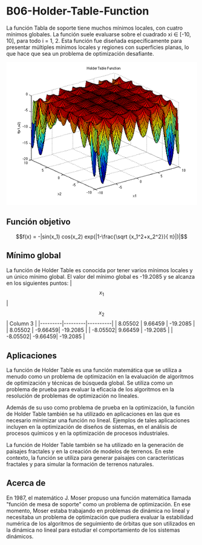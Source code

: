 # B06-Holder-Table-Function
La función Tabla de soporte tiene muchos mínimos locales, con cuatro mínimos globales.
La función suele evaluarse sobre el cuadrado xi ∈ [-10, 10], para todo i = 1, 2. Esta función fue diseñada específicamente para presentar múltiples mínimos locales y regiones con superficies planas, lo que hace que sea un problema de optimización desafiante.

![Descripción de la imagen](./picture.png)
## Función objetivo
```math
f(x) = -|sin(x_1) cos(x_2) exp(|1-\frac{\sqrt {x_1^2+x_2^2}}{ π}|)|
```
## Mínimo global
La función de Holder Table es conocida por tener varios mínimos locales y un único mínimo global. El valor del mínimo global es -19.2085 y se alcanza en los siguientes puntos:
| $$x_1$$ | $$x_2$$ | Column 3 |
|---------|---------|----------|
| 8.05502 | 9.66459 | -19.2085 |
| 8.05502 | -9.66459| -19.2085 |
| -8.05502| 9.66459 | -19.2085 |
| -8.05502| -9.66459| -19.2085 |

## Aplicaciones
La función de Holder Table es una función matemática que se utiliza a menudo como un problema de optimización en la evaluación de algoritmos de optimización y técnicas de búsqueda global. Se utiliza como un problema de prueba para evaluar la eficacia de los algoritmos en la resolución de problemas de optimización no lineales.

Además de su uso como problema de prueba en la optimización, la función de Holder Table también se ha utilizado en aplicaciones en las que es necesario minimizar una función no lineal. Ejemplos de tales aplicaciones incluyen en la optimización de diseños de sistemas, en el análisis de procesos químicos y en la optimización de procesos industriales.

La función de Holder Table también se ha utilizado en la generación de paisajes fractales y en la creación de modelos de terrenos. En este contexto, la función se utiliza para generar paisajes con características fractales y para simular la formación de terrenos naturales.

## Acerca de
En 1987, el matemático J. Moser propuso una función matemática llamada "función de mesa de soporte" como un problema de optimización. En ese momento, Moser estaba trabajando en problemas de dinámica no lineal y necesitaba un problema de optimización que pudiera evaluar la estabilidad numérica de los algoritmos de seguimiento de órbitas que son utilizados en la dinámica no lineal para estudiar el comportamiento de los sistemas dinámicos. 

